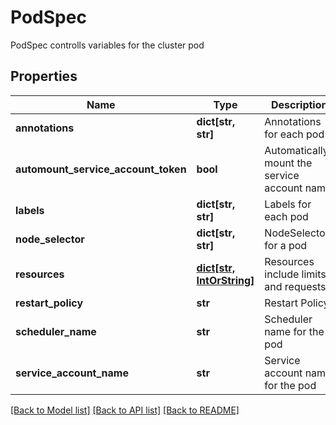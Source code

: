 # PodSpec

PodSpec controlls variables for the cluster pod

## Properties
Name | Type | Description | Notes
------------ | ------------- | ------------- | -------------
**annotations** | **dict[str, str]** | Annotations for each pod | [optional] 
**automount_service_account_token** | **bool** | Automatically mount the service account name | [optional] 
**labels** | **dict[str, str]** | Labels for each pod | [optional] 
**node_selector** | **dict[str, str]** | NodeSelectors for a pod | [optional] 
**resources** | [**dict[str, IntOrString]**](IntOrString.md) | Resources include limits and requests | [optional] 
**restart_policy** | **str** | Restart Policy | [optional] 
**scheduler_name** | **str** | Scheduler name for the pod | [optional] 
**service_account_name** | **str** | Service account name for the pod | [optional] 

[[Back to Model list]](../README.md#documentation-for-models) [[Back to API list]](../README.md#documentation-for-api-endpoints) [[Back to README]](../README.md)


